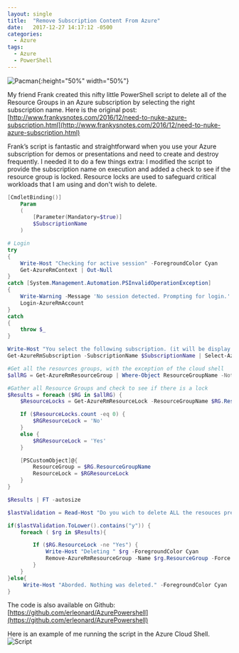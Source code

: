 ```yaml
---
layout: single
title:  "Remove Subscription Content From Azure"
date:   2017-12-27 14:17:12 -0500
categories:
  - Azure
tags:
  - Azure
  - PowerShell
---
```


![Pacman](https://erleonard.github.io/assets/images/2017/2017-12-27-Pacman.png){:height="50%" width="50%"}

My friend Frank created this nifty little PowerShell script to delete all of the Resource Groups in an Azure subscription by selecting the right subscription name. Here is the original post: [http://www.frankysnotes.com/2016/12/need-to-nuke-azure-subscription.html](http://www.frankysnotes.com/2016/12/need-to-nuke-azure-subscription.html)

Frank’s script is fantastic and straightforward when you use your Azure subscription for demos or presentations and need to create and destroy frequently. I needed it to do a few things extra: I modified the script to provide the subscription name on execution and added a check to see if the resource group is locked. Resource locks are used to safeguard critical workloads that I am using and don't wish to delete.

````powershell
[CmdletBinding()]
    Param
    (
        [Parameter(Mandatory=$true)]
        $SubscriptionName
    )

# Login
try
{
    Write-Host "Checking for active session" -ForegroundColor Cyan
    Get-AzureRmContext | Out-Null
}
catch [System.Management.Automation.PSInvalidOperationException]
{
    Write-Warning -Message 'No session detected. Prompting for login.'
    Login-AzureRmAccount
}
catch
{
    throw $_
}

Write-Host "You select the following subscription. (it will be display 15 sec.)" -ForegroundColor Cyan
Get-AzureRmSubscription -SubscriptionName $SubscriptionName | Select-AzureRmSubscription 

#Get all the resources groups, with the exception of the cloud shell
$allRG = Get-AzureRmResourceGroup | Where-Object ResourceGroupName -NotLike "*cloud-shell*"

#Gather all Resource Groups and check to see if there is a lock
$Results = foreach ($RG in $allRG) {
    $ResourceLocks = Get-AzureRmResourceLock -ResourceGroupName $RG.ResourceGroupName

    If ($ResourceLocks.count -eq 0) {
        $RGResourceLock = 'No'
    }
    else {
        $RGResourceLock = 'Yes'
    }

    [PSCustomObject]@{
        ResourceGroup = $RG.ResourceGroupName
        ResourceLock = $RGResourceLock
    }
}

$Results | FT -autosize

$lastValidation = Read-Host "Do you wich to delete ALL the resouces previously listed that are not locked? (YES/ NO)"

if($lastValidation.ToLower().contains("y")) {
    foreach ( $rg in $Results){

        If ($RG.ResourceLock -ne "Yes") {
            Write-Host "Deleting " $rg -ForegroundColor Cyan 
            Remove-AzureRmResourceGroup -Name $rg.ResourceGroup -Force -WhatIf
        }
    }
}else{
     Write-Host "Aborded. Nothing was deleted." -ForegroundColor Cyan
}
````

The code is also available on Github: [https://github.com/erleonard/AzurePowershell](https://github.com/erleonard/AzurePowershell)

Here is an example of me running the script in the Azure Cloud Shell.
![Script](https://erleonard.github.io/assets/images/2017/2017-12-27-Script-in-Action.gif)